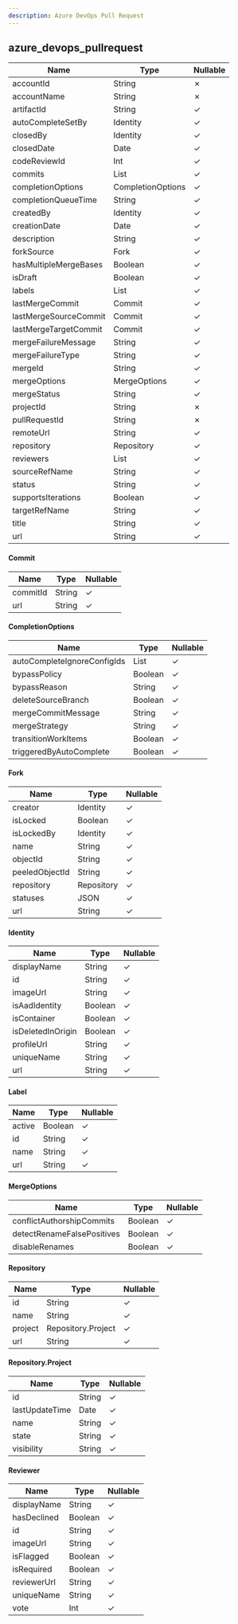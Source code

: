 ```yaml
---
description: Azure DevOps Pull Request
---
```

azure_devops_pullrequest
------------------------

| **Name**              | **Type**          | **Nullable** |
| --------------------- | ----------------- | ------------ |
| accountId             | String            | &cross;      |
| accountName           | String            | &cross;      |
| artifactId            | String            | &check;      |
| autoCompleteSetBy     | Identity          | &check;      |
| closedBy              | Identity          | &check;      |
| closedDate            | Date              | &check;      |
| codeReviewId          | Int               | &check;      |
| commits               | List<Commit>      | &check;      |
| completionOptions     | CompletionOptions | &check;      |
| completionQueueTime   | String            | &check;      |
| createdBy             | Identity          | &check;      |
| creationDate          | Date              | &check;      |
| description           | String            | &check;      |
| forkSource            | Fork              | &check;      |
| hasMultipleMergeBases | Boolean           | &check;      |
| isDraft               | Boolean           | &check;      |
| labels                | List<Label>       | &check;      |
| lastMergeCommit       | Commit            | &check;      |
| lastMergeSourceCommit | Commit            | &check;      |
| lastMergeTargetCommit | Commit            | &check;      |
| mergeFailureMessage   | String            | &check;      |
| mergeFailureType      | String            | &check;      |
| mergeId               | String            | &check;      |
| mergeOptions          | MergeOptions      | &check;      |
| mergeStatus           | String            | &check;      |
| projectId             | String            | &cross;      |
| pullRequestId         | String            | &cross;      |
| remoteUrl             | String            | &check;      |
| repository            | Repository        | &check;      |
| reviewers             | List<Reviewer>    | &check;      |
| sourceRefName         | String            | &check;      |
| status                | String            | &check;      |
| supportsIterations    | Boolean           | &check;      |
| targetRefName         | String            | &check;      |
| title                 | String            | &check;      |
| url                   | String            | &check;      |

#### Commit
| **Name** | **Type** | **Nullable** |
| -------- | -------- | ------------ |
| commitId | String   | &check;      |
| url      | String   | &check;      |

#### CompletionOptions
| **Name**                    | **Type**  | **Nullable** |
| --------------------------- | --------- | ------------ |
| autoCompleteIgnoreConfigIds | List<Int> | &check;      |
| bypassPolicy                | Boolean   | &check;      |
| bypassReason                | String    | &check;      |
| deleteSourceBranch          | Boolean   | &check;      |
| mergeCommitMessage          | String    | &check;      |
| mergeStrategy               | String    | &check;      |
| transitionWorkItems         | Boolean   | &check;      |
| triggeredByAutoComplete     | Boolean   | &check;      |

#### Fork
| **Name**       | **Type**   | **Nullable** |
| -------------- | ---------- | ------------ |
| creator        | Identity   | &check;      |
| isLocked       | Boolean    | &check;      |
| isLockedBy     | Identity   | &check;      |
| name           | String     | &check;      |
| objectId       | String     | &check;      |
| peeledObjectId | String     | &check;      |
| repository     | Repository | &check;      |
| statuses       | JSON       | &check;      |
| url            | String     | &check;      |

#### Identity
| **Name**          | **Type** | **Nullable** |
| ----------------- | -------- | ------------ |
| displayName       | String   | &check;      |
| id                | String   | &check;      |
| imageUrl          | String   | &check;      |
| isAadIdentity     | Boolean  | &check;      |
| isContainer       | Boolean  | &check;      |
| isDeletedInOrigin | Boolean  | &check;      |
| profileUrl        | String   | &check;      |
| uniqueName        | String   | &check;      |
| url               | String   | &check;      |

#### Label
| **Name** | **Type** | **Nullable** |
| -------- | -------- | ------------ |
| active   | Boolean  | &check;      |
| id       | String   | &check;      |
| name     | String   | &check;      |
| url      | String   | &check;      |

#### MergeOptions
| **Name**                   | **Type** | **Nullable** |
| -------------------------- | -------- | ------------ |
| conflictAuthorshipCommits  | Boolean  | &check;      |
| detectRenameFalsePositives | Boolean  | &check;      |
| disableRenames             | Boolean  | &check;      |

#### Repository
| **Name** | **Type**           | **Nullable** |
| -------- | ------------------ | ------------ |
| id       | String             | &check;      |
| name     | String             | &check;      |
| project  | Repository.Project | &check;      |
| url      | String             | &check;      |

#### Repository.Project
| **Name**       | **Type** | **Nullable** |
| -------------- | -------- | ------------ |
| id             | String   | &check;      |
| lastUpdateTime | Date     | &check;      |
| name           | String   | &check;      |
| state          | String   | &check;      |
| visibility     | String   | &check;      |

#### Reviewer
| **Name**    | **Type** | **Nullable** |
| ----------- | -------- | ------------ |
| displayName | String   | &check;      |
| hasDeclined | Boolean  | &check;      |
| id          | String   | &check;      |
| imageUrl    | String   | &check;      |
| isFlagged   | Boolean  | &check;      |
| isRequired  | Boolean  | &check;      |
| reviewerUrl | String   | &check;      |
| uniqueName  | String   | &check;      |
| vote        | Int      | &check;      |
